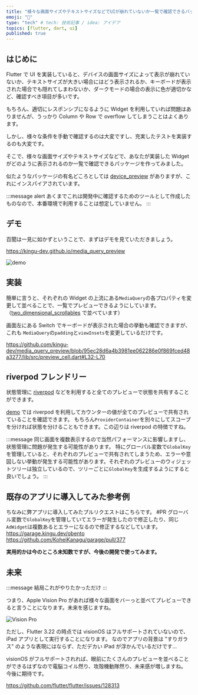 ```yaml
---
title: "様々な画面サイズやテキストサイズなどでUIが崩れていないか一覧で確認できるパッケージを作った話"
emoji: "🥽"
type: "tech" # tech: 技術記事 / idea: アイデア
topics: [flutter, dart, ui]
published: true
---
```


## はじめに

Flutter で UI を実装していると、デバイスの画面サイズによって表示が崩れていないか、テキストサイズが大きい場合にはどう表示されるか、キーボードが表示された場合でも隠れてしまわないか、ダークモードの場合の表示に色が適切かなど、確認すべき項目が多いです。

もちろん、適切にレスポンシブになるように Widget を利用していれば問題はありませんが、うっかり Column や Row で overflow してしまうことはよくあります。

しかし、様々な条件を手動で確認するのは大変ですし、充実したテストを実装するのも大変です。

そこで、様々な画面サイズやテキストサイズなどで、あなたが実装した Widget がどのように表示されるのか一覧で確認できるパッケージを作ってみました。

似たようなパッケージの有名どころとしては [device_preview](https://pub.dev/packages/device_preview) がありますが、これにインスパイアされています。

:::message alert
あくまでこれは開発中に確認するためのツールとして作成したものなので、本番環境で利用することは想定していません。
:::

## デモ

百聞は一見に如かずということで、まずはデモを見ていただきましょう。

<https://kingu-dev.github.io/media_query_preview>

![demo](https://raw.githubusercontent.com/kingu-dev/media_query_preview/main/screenshots/media_query_preview.gif)

## 実装

簡単に言うと、それぞれの Widget の上流にある`MediaQuery`の各プロパティを変更して並べることで、一覧でプレビューできるようにしています。（[two_dimensional_scrollables](https://pub.dev/packages/two_dimensional_scrollables) で並べています）

画面左にある Switch でキーボードが表示された場合の挙動も確認できますが、これも `MediaQuery`の`padding`と`viewInsets`を変更しているだけです。

https://github.com/kingu-dev/media_query_preview/blob/95ec28d6a4b3981ee062286e0f869fced48a3277/lib/src/preview_cell.dart#L32-L70

## riverpod フレンドリー

状態管理に [riverpod](https://pub.dev/packages/riverpod) などを利用すると全てのプレビューで状態を共有することができます。

[demo](https://kingu-dev.github.io/media_query_preview/) では riverpod を利用してカウンターの値が全てのプレビューで共有されていることを確認できます。
もちろん`ProviderContainer`を別々にしてスコープを分ければ状態を分けることもできます。この辺りは riverpod の特徴ですね。

:::message
同じ画面を複数表示するので当然パフォーマンスに影響しますし、状態管理に問題が発生する可能性があります。
特にグローバル変数で`GlobalKey`を管理していると、それぞれのプレビューで共有されてしまうため、エラーや意図しない挙動が発生する可能性があります。それぞれのプレビューのウィジェットツリーは独立しているので、ツリーごとに`GlobalKey`を生成するようにすると良いでしょう。
:::

## 既存のアプリに導入してみた参考例

ちなみに弊アプリに導入してみたプルリクエストはこちらです。 #PR
グローバル変数で`GlobalKey`を管理していてエラーが発生したので修正したり、同じ`AdWidget`は複数あるとエラーになるので修正するなどしています。
https://garage.kingu.dev/obento
https://github.com/KoheiKanagu/garage/pull/377

**実用的かは今のところ未知数ですが、今後の開発で使ってみます。**

## 未来

:::message
結局これがやりたかっただけ
:::

つまり、Apple Vision Pro があれば様々な画面をバーっと並べてプレビューできると言うことになります。未来を感じますね。

![Vision Pro](https://raw.githubusercontent.com/kingu-dev/media_query_preview/main/screenshots/vision_pro.webp)

ただし、Flutter 3.22 の時点では visionOS はフルサポートされていないので、iPad アプリとして実行することになります。
なのでアプリの背景は "すりガラス" のような表現にはならず、ただデカい iPad が浮かんでいるだけです...

visionOS がフルサポートされれば、眼前にたくさんのプレビューを並べることができるはずなので電脳コイル然り、攻殻機動隊然り、未来感が増しますね。
今後に期待です。

https://github.com/flutter/flutter/issues/128313
